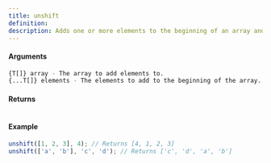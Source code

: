 ```yaml
---
title: unshift
definition: 
description: Adds one or more elements to the beginning of an array and returns the new length of the array.
---
```



#### Arguments


```bash
{T[]} array - The array to add elements to.
{...T[]} elements - The elements to add to the beginning of the array.
```


#### Returns


```bash

```


#### Example


```ts
unshift([1, 2, 3], 4); // Returns [4, 1, 2, 3]unshift(['a', 'b'], 'c', 'd'); // Returns ['c', 'd', 'a', 'b']
```